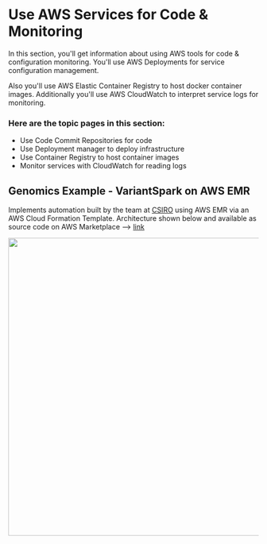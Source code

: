 # Use AWS Services for Code & Monitoring

In this section, you'll get information about using AWS tools for code & configuration monitoring.  You'll use AWS Deployments for service configuration management.  

Also you'll use AWS Elastic Container Registry to host docker container images.  Additionally you'll use AWS CloudWatch to interpret service logs for monitoring.

### Here are the topic pages in this section:

- Use Code Commit Repositories for code 
- Use Deployment manager to deploy infrastructure
- Use Container Registry to host container images
- Monitor services with CloudWatch for reading logs

## Genomics Example - VariantSpark on AWS EMR

Implements automation built by the team at [CSIRO](https://bioinformatics.csiro.au) using AWS EMR via an AWS Cloud Formation Template. Architecture shown below and available as source code on AWS Marketplace --> [link](https://aws.amazon.com/marketplace/pp/prodview-pgna4dj6xqqde#pdp-usage)

<img src="https://github.com/lynnlangit/aws-for-bioinformatics/blob/main/6_Automation-KELLY/images/csrio-vs-emr.png" width=600>

